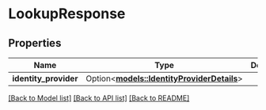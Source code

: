 # LookupResponse

## Properties

Name | Type | Description | Notes
------------ | ------------- | ------------- | -------------
**identity_provider** | Option<[**models::IdentityProviderDetails**](IdentityProviderDetails.md)> |  | [optional]

[[Back to Model list]](../README.md#documentation-for-models) [[Back to API list]](../README.md#documentation-for-api-endpoints) [[Back to README]](../README.md)


